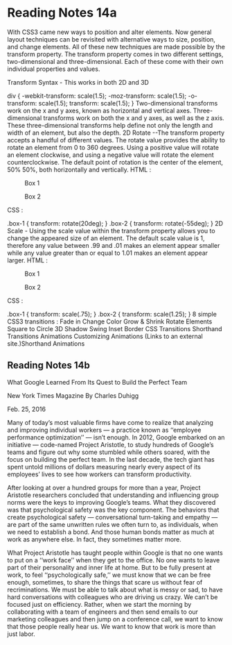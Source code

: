 # Reading Notes 14a

With CSS3 came new ways to position and alter elements. Now general layout techniques can be revisited with alternative ways to size, position, and change elements. All of these new techniques are made possible by the transform property. The transform property comes in two different settings, two-dimensional and three-dimensional. Each of these come with their own individual properties and values.

Transform Syntax  - This works in both 2D and 3D

div {
  -webkit-transform: scale(1.5);
     -moz-transform: scale(1.5);
       -o-transform: scale(1.5);
          transform: scale(1.5);
}
 Two-dimensional transforms work on the x and y axes, known as horizontal and vertical axes. Three-dimensional transforms work on both the x and y axes, as well as the z axis. These three-dimensional transforms help define not only the length and width of an element, but also the depth.  2D Rotate --The transform property accepts a handful of different values. The rotate value provides the ability to rotate an element from 0 to 360 degrees. Using a positive value will rotate an element clockwise, and using a negative value will rotate the element counterclockwise. The default point of rotation is the center of the element, 50% 50%, both horizontally and vertically.  HTML : 

<figure class="box-1">Box 1</figure>
<figure class="box-2">Box 2</figure>
CSS :  

.box-1 {
  transform: rotate(20deg);
}
.box-2 {
  transform: rotate(-55deg);
}
2D Scale - Using the scale value within the transform property allows you to change the appeared size of an element. The default scale value is 1, therefore any value between .99 and .01 makes an element appear smaller while any value greater than or equal to 1.01 makes an element appear larger. HTML :

<figure class="box-1">Box 1</figure>
<figure class="box-2">Box 2</figure>
CSS :

.box-1 {
  transform: scale(.75);
}
.box-2 {
  transform: scale(1.25);
}
8 simple CSS3 transitions :
Fade in
Change Color
Grow & Shrink
Rotate Elements
Square to Circle
3D Shadow
Swing
Inset Border
CSS
Transitions
Shorthand Transitions
Animations
Customizing Animations
 (Links to an external site.)Shorthand Animations

 ## Reading Notes 14b 


What Google Learned From Its Quest to Build the Perfect Team 

New York Times Magazine By Charles Duhigg

Feb. 25, 2016

Many of today’s most valuable firms have come to realize that analyzing and improving individual workers ­— a practice known as ‘‘employee performance optimization’’ — isn’t enough. In 2012, Google embarked on an initiative — code-named Project Aristotle, to study hundreds of Google’s teams and figure out why some stumbled while others soared, with the focus on building the perfect team. In the last decade, the tech giant has spent untold millions of dollars measuring nearly every aspect of its employees’ lives to see how workers can transform productivity.

After looking at over a hundred groups for more than a year, Project Aristotle researchers concluded that understanding and influencing group norms were the keys to improving Google’s teams. What they discovered was that psychological safety was the key component. The behaviors that create psychological safety — conversational turn-taking and empathy — are part of the same unwritten rules we often turn to, as individuals, when we need to establish a bond. And those human bonds matter as much at work as anywhere else. In fact, they sometimes matter more.

What Project Aristotle has taught people within Google is that no one wants to put on a ‘‘work face’’ when they get to the office. No one wants to leave part of their personality and inner life at home. But to be fully present at work, to feel ‘‘psychologically safe,’’ we must know that we can be free enough, sometimes, to share the things that scare us without fear of recriminations. We must be able to talk about what is messy or sad, to have hard conversations with colleagues who are driving us crazy. We can’t be focused just on efficiency. Rather, when we start the morning by collaborating with a team of engineers and then send emails to our marketing colleagues and then jump on a conference call, we want to know that those people really hear us. We want to know that work is more than just labor.
